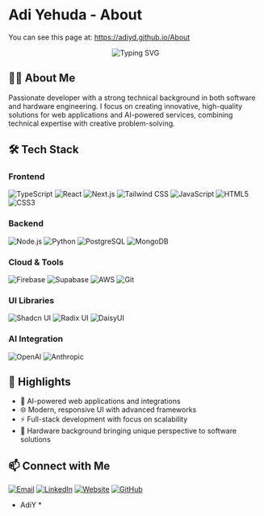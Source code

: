 # Adi Yehuda - About

You can see this page at:
https://adiyd.github.io/About

<div align="center">
  <img src="https://readme-typing-svg.herokuapp.com?font=Fira+Code&weight=700&size=30&pause=1000&color=36BCF7&center=true&vCenter=true&random=false&width=600&height=100&lines=Hi%2C+I'm+Adi+Yehuda+%F0%9F%91%8B;Full+Stack+Developer;AI+Integration+Specialist" alt="Typing SVG" />
</div>

## 👨‍💻 About Me

Passionate developer with a strong technical background in both software and hardware engineering. I focus on creating innovative, high-quality solutions for web applications and AI-powered services, combining technical expertise with creative problem-solving.

## 🛠️ Tech Stack

### Frontend
![TypeScript](https://img.shields.io/badge/TypeScript-3178C6?style=for-the-badge&logo=typescript&logoColor=white)
![React](https://img.shields.io/badge/React-20232A?style=for-the-badge&logo=react&logoColor=61DAFB)
![Next.js](https://img.shields.io/badge/Next.js-000000?style=for-the-badge&logo=next.js&logoColor=white)
![Tailwind CSS](https://img.shields.io/badge/Tailwind_CSS-38B2AC?style=for-the-badge&logo=tailwind-css&logoColor=white)
![JavaScript](https://img.shields.io/badge/JavaScript-F7DF1E?style=for-the-badge&logo=javascript&logoColor=black)
![HTML5](https://img.shields.io/badge/HTML5-E34F26?style=for-the-badge&logo=html5&logoColor=white)
![CSS3](https://img.shields.io/badge/CSS3-1572B6?style=for-the-badge&logo=css3&logoColor=white)

### Backend
![Node.js](https://img.shields.io/badge/Node.js-339933?style=for-the-badge&logo=node.js&logoColor=white)
![Python](https://img.shields.io/badge/Python-3776AB?style=for-the-badge&logo=python&logoColor=white)
![PostgreSQL](https://img.shields.io/badge/PostgreSQL-316192?style=for-the-badge&logo=postgresql&logoColor=white)
![MongoDB](https://img.shields.io/badge/MongoDB-47A248?style=for-the-badge&logo=mongodb&logoColor=white)

### Cloud & Tools
![Firebase](https://img.shields.io/badge/Firebase-FFCA28?style=for-the-badge&logo=firebase&logoColor=black)
![Supabase](https://img.shields.io/badge/Supabase-3ECF8E?style=for-the-badge&logo=supabase&logoColor=white)
![AWS](https://img.shields.io/badge/AWS-232F3E?style=for-the-badge&logo=amazon-aws&logoColor=white)
![Git](https://img.shields.io/badge/Git-F05032?style=for-the-badge&logo=git&logoColor=white)

### UI Libraries
![Shadcn UI](https://img.shields.io/badge/Shadcn_UI-000000?style=for-the-badge&logo=shadcnui&logoColor=white)
![Radix UI](https://img.shields.io/badge/Radix_UI-161618?style=for-the-badge&logo=radixui&logoColor=white)
![DaisyUI](https://img.shields.io/badge/DaisyUI-5A0EF8?style=for-the-badge&logo=daisyui&logoColor=white)

### AI Integration
![OpenAI](https://img.shields.io/badge/OpenAI-412991?style=for-the-badge&logo=openai&logoColor=white)
![Anthropic](https://img.shields.io/badge/Anthropic-0000FF?style=for-the-badge&logo=anthropic&logoColor=white)

## 🌟 Highlights

- 🧠 AI-powered web applications and integrations
- 🌐 Modern, responsive UI with advanced frameworks
- ⚡ Full-stack development with focus on scalability
- 🔧 Hardware background bringing unique perspective to software solutions

## 📫 Connect with Me

[![Email](https://img.shields.io/badge/Email-Admin@webly.digital-EA4335?style=for-the-badge&logo=gmail&logoColor=white)](mailto:Admin@webly.digital)
[![LinkedIn](https://img.shields.io/badge/LinkedIn-Adi_Yehuda-0A66C2?style=for-the-badge&logo=linkedin&logoColor=white)](https://www.linkedin.com/in/adiyd)
[![Website](https://img.shields.io/badge/Website-webly.digital-4285F4?style=for-the-badge&logo=googlechrome&logoColor=white)](https://webly.digital/)
[![GitHub](https://img.shields.io/badge/GitHub-AdiYd-181717?style=for-the-badge&logo=github&logoColor=white)](https://github.com/AdiYd)

* AdiY *
